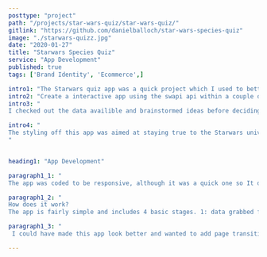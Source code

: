 ```yaml
---
posttype: "project"
path: "/projects/star-wars-quiz/star-wars-quiz/"
gitlink: "https://github.com/danielballoch/star-wars-species-quiz"
image: "./starwars-quizz.jpg"
date: "2020-01-27"
title: "Starwars Species Quiz"
service: "App Development"
published: true
tags: ['Brand Identity', 'Ecommerce',]

intro1: "The Starwars quiz app was a quick project which I used to better understand pulling data from apis. I started 'The Complete Web Developer in 2020' course and this was one of the optional challenges before learning more about back end development. It's fairly simply quiz style app which uses swapi api data and matches users to a starwars species based data from a short form."
intro2: "Create a interactive app using the swapi api within a couple days."
intro3: "
I checked out the data availible and brainstormed ideas before deciding on a quiz. After this I made a mvp, added to gh-pages and then updated styles and etc to make it look a bit nicer. " 

intro4: "
The styling off this app was aimed at staying true to the Starwars universe, the hero image shows a few different characters and colors representing their achtype are intermixed. I aimed to get the user ready to reveal there own archtype and draw them into the quiz more with this. Multiple choice buttons (young, old, ancient) etc reduce form completion time and keep the user engaged, while the eye color and hair dropdowns display a large number of options, without compromising design.
"


heading1: "App Development"

paragraph1_1: "
The app was coded to be responsive, although it was a quick one so It didn't have full fledged prototypes, a simple txt document and an idea in my head is all I worked from. I kept the features minimal so I could start learning more about the full stack sooner and make projects which I would be more excited about."

paragraph1_2: "
How does it work?
The app is fairly simple and includes 4 basic stages. 1: data grabbed from api and converted to json. 2: user form is filled (or left prefilled) and submitted, inputs are added to state. 3: a result is chosen via if statments and relevant img stored in state. 4: props (state) sent to resultTemplate page and page is displayed "

paragraph1_3: "
 I could have made this app look better and wanted to add page transitions, animation, image optimization, extra features etc but opted to leave as is and continue on learning new things rather than spending more time on this, although it did serve it's purpose and for a small project it's not bad. If you have any feedback or questions I'd love to hear from you, Daniel. "

---
```





